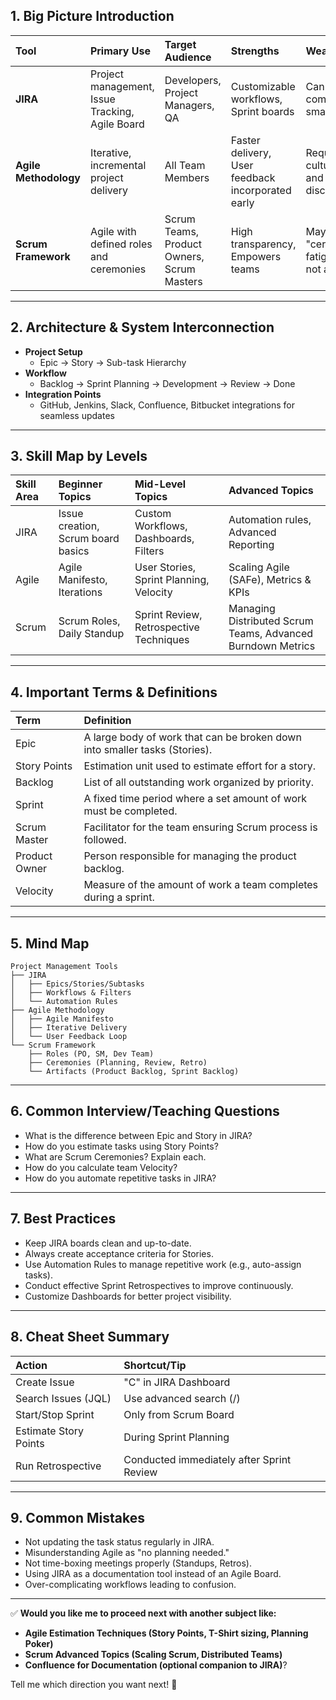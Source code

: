 ## 1. Big Picture Introduction
| Tool          | Primary Use | Target Audience | Strengths | Weaknesses |
|:--------------|:-------------|:----------------|:----------|:-----------|
| **JIRA**      | Project management, Issue Tracking, Agile Board | Developers, Project Managers, QA | Customizable workflows, Sprint boards | Can become complex for small teams |
| **Agile Methodology** | Iterative, incremental project delivery | All Team Members | Faster delivery, User feedback incorporated early | Requires culture shift and discipline |
| **Scrum Framework** | Agile with defined roles and ceremonies | Scrum Teams, Product Owners, Scrum Masters | High transparency, Empowers teams | May cause "ceremony fatigue" if not adapted |

---

## 2. Architecture & System Interconnection
- **Project Setup**
  - Epic → Story → Sub-task Hierarchy
- **Workflow**
  - Backlog → Sprint Planning → Development → Review → Done
- **Integration Points**
  - GitHub, Jenkins, Slack, Confluence, Bitbucket integrations for seamless updates

---

## 3. Skill Map by Levels

| Skill Area | Beginner Topics | Mid-Level Topics | Advanced Topics |
|:-----------|:-----------------|:-----------------|:----------------|
| JIRA       | Issue creation, Scrum board basics | Custom Workflows, Dashboards, Filters | Automation rules, Advanced Reporting |
| Agile      | Agile Manifesto, Iterations | User Stories, Sprint Planning, Velocity | Scaling Agile (SAFe), Metrics & KPIs |
| Scrum      | Scrum Roles, Daily Standup | Sprint Review, Retrospective Techniques | Managing Distributed Scrum Teams, Advanced Burndown Metrics |

---

## 4. Important Terms & Definitions
| Term             | Definition |
|:-----------------|:------------|
| Epic             | A large body of work that can be broken down into smaller tasks (Stories). |
| Story Points     | Estimation unit used to estimate effort for a story. |
| Backlog          | List of all outstanding work organized by priority. |
| Sprint           | A fixed time period where a set amount of work must be completed. |
| Scrum Master     | Facilitator for the team ensuring Scrum process is followed. |
| Product Owner    | Person responsible for managing the product backlog. |
| Velocity         | Measure of the amount of work a team completes during a sprint. |

---

## 5. Mind Map

```
Project Management Tools
├── JIRA
│   ├── Epics/Stories/Subtasks
│   ├── Workflows & Filters
│   └── Automation Rules
├── Agile Methodology
│   ├── Agile Manifesto
│   ├── Iterative Delivery
│   └── User Feedback Loop
└── Scrum Framework
    ├── Roles (PO, SM, Dev Team)
    ├── Ceremonies (Planning, Review, Retro)
    └── Artifacts (Product Backlog, Sprint Backlog)
```

---

## 6. Common Interview/Teaching Questions
- What is the difference between Epic and Story in JIRA?
- How do you estimate tasks using Story Points?
- What are Scrum Ceremonies? Explain each.
- How do you calculate team Velocity?
- How do you automate repetitive tasks in JIRA?

---

## 7. Best Practices
- Keep JIRA boards clean and up-to-date.
- Always create acceptance criteria for Stories.
- Use Automation Rules to manage repetitive work (e.g., auto-assign tasks).
- Conduct effective Sprint Retrospectives to improve continuously.
- Customize Dashboards for better project visibility.

---

## 8. Cheat Sheet Summary
| Action                 | Shortcut/Tip                   |
|:------------------------|:-------------------------------|
| Create Issue            | "C" in JIRA Dashboard          |
| Search Issues (JQL)     | Use advanced search (/)        |
| Start/Stop Sprint       | Only from Scrum Board           |
| Estimate Story Points   | During Sprint Planning         |
| Run Retrospective       | Conducted immediately after Sprint Review |

---

## 9. Common Mistakes
- Not updating the task status regularly in JIRA.
- Misunderstanding Agile as "no planning needed."
- Not time-boxing meetings properly (Standups, Retros).
- Using JIRA as a documentation tool instead of an Agile Board.
- Over-complicating workflows leading to confusion.

---

✅ **Would you like me to proceed next with another subject like:**  
- **Agile Estimation Techniques (Story Points, T-Shirt sizing, Planning Poker)**  
- **Scrum Advanced Topics (Scaling Scrum, Distributed Teams)**  
- **Confluence for Documentation (optional companion to JIRA)**?

Tell me which direction you want next! 🚀
